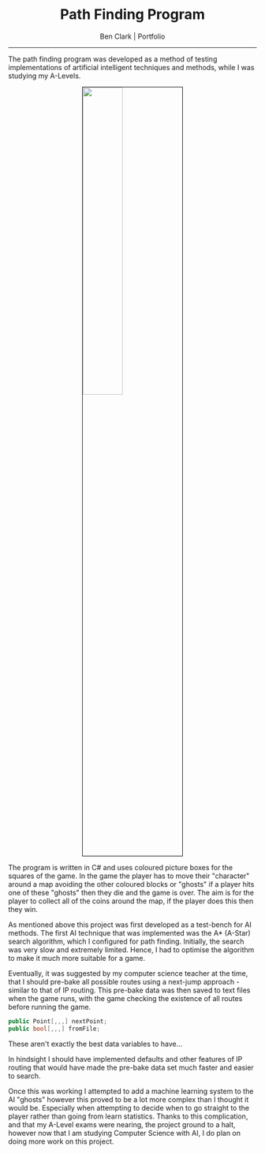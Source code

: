 <div style="text-align: center">
  <h1>Path Finding Program</h1>
  <p>Ben Clark | Portfolio</p>
</div>

---

The path finding program was developed as a method of testing implementations of artificial intelligent techniques and methods, while I was studying my A-Levels.

<img style="border: 1px solid black; display: block; margin: auto; width: 40%" src="https://benclark158.github.io/docs/projects/imgs/Path_Finding_Program_1.jpg">

The program is written in C# and uses coloured picture boxes for the squares of the game. In the game the player has to move their "character" around a map avoiding the other coloured blocks or "ghosts" if a player hits one of these "ghosts" then they die and the game is over. The aim is for the player to collect all of the coins around the map, if the player does this then they win.

As mentioned above this project was first developed as a test-bench for AI methods. The first AI technique that was implemented was the A* (A-Star) search algorithm, which I configured for path finding. Initially, the search was very slow and extremely limited. Hence, I had to optimise the algorithm to make it much more suitable for a game. 

Eventually, it was suggested by my computer science teacher at the time, that I should pre-bake all possible routes using a next-jump approach - similar to that of IP routing. This pre-bake data was then saved to text files when the game runs, with the game checking the existence of all routes before running the game.

```csharp
public Point[,,,] nextPoint;
public bool[,,,] fromFile;
```
These aren't exactly the best data variables to have...

In hindsight I should have implemented defaults and other features of IP routing that would have made the pre-bake data set much faster and easier to search.

Once this was working I attempted to add a machine learning system to the AI "ghosts" however this proved to be a lot more complex than I thought it would be. Especially when attempting to decide when to go straight to the player rather than going from learn statistics. Thanks to this complication, and that my A-Level exams were nearing, the project ground to a halt, however now that I am studying Computer Science with AI, I do plan on doing more work on this project.
